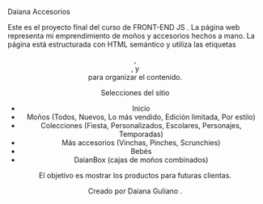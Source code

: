 Daiana Accesorios

Este es el proyecto final del curso de FRONT-END JS . La página web representa mi emprendimiento de moños y accesorios hechos a mano. La página está estructurada con HTML semántico y utiliza las etiquetas <header>, <main>, y <footer> para organizar el contenido.

Selecciones del sitio
- Inicio
- Moños (Todos, Nuevos, Lo más vendido, Edición limitada, Por estilo)
- Colecciones (Fiesta, Personalizados, Escolares, Personajes, Temporadas)
- Más accesorios (Vinchas, Pinches, Scrunchies)
- Bebés
- DaianBox (cajas de moños combinados)

El objetivo es mostrar los productos para futuras clientas.

Creado por Daiana Guliano .
